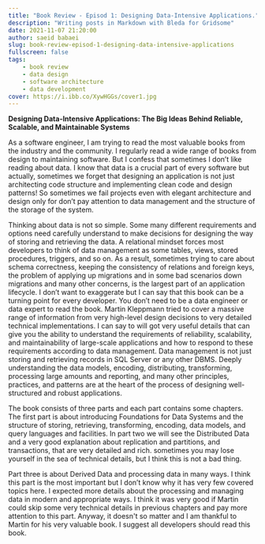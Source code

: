 ```yaml
---
title: "Book Review - Episod 1: Designing Data-Intensive Applications."
description: "Writing posts in Markdown with Bleda for Gridsome"
date: 2021-11-07 21:20:00
author: saeid babaei
slug: book-review-episod-1-designing-data-intensive-applications
fullscreen: false
tags:
    - book review
    - data design
    - software architecture
    - data development
cover: https://i.ibb.co/XywHGGs/cover1.jpg
---
```


**Designing Data-Intensive Applications: The Big Ideas Behind Reliable, Scalable, and Maintainable Systems**

As a software engineer, I am trying to read the most valuable books from the industry and the community. I regularly read a wide range of books from design to maintaining software. But I confess that sometimes I don’t like reading about data. I know that data is a crucial part of every software but actually, sometimes we forget that designing an application is not just architecting code structure and implementing clean code and design patterns! So sometimes we fail projects even with elegant architecture and design only for don’t pay attention to data management and the structure of the storage of the system.

Thinking about data is not so simple. Some many different requirements and options need carefully understand to make decisions for designing the way of storing and retrieving the data. A relational mindset forces most developers to think of data management as some tables, views, stored procedures, triggers, and so on. As a result, sometimes trying to care about schema correctness, keeping the consistency of relations and foreign keys, the problem of applying up migrations and in some bad scenarios down migrations and many other concerns, is the largest part of an application lifecycle.
I don’t want to exaggerate but I can say that this book can be a turning point for every developer. You don’t need to be a data engineer or data expert to read the book. Martin Kleppmann tried to cover a massive range of information from very high-level design decisions to very detailed technical implementations. I can say to will got very useful details that can give you the ability to understand the requirements of reliability, scalability, and maintainability of large-scale applications and how to respond to these requirements according to data management.
Data management is not just storing and retrieving records in SQL Server or any other DBMS. Deeply understanding the data models, encoding, distributing, transforming, processing large amounts and reporting, and many other principles, practices, and patterns are at the heart of the process of designing well-structured and robust applications.

The book consists of three parts and each part contains some chapters. The first part is about introducing Foundations for Data Systems and the structure of storing, retrieving, transforming, encoding, data models, and query languages and facilities.
In part two we will see the Distributed Data and a very good explanation about replication and partitions, and transactions, that are very detailed and rich. sometimes you may lose yourself in the sea of technical details, but I think this is not a bad thing.

Part three is about Derived Data and processing data in many ways. I think this part is the most important but I don’t know why it has very few covered topics here. I expected more details about the processing and managing data in modern and appropriate ways. I think it was very good if Martin could skip some very technical details in previous chapters and pay more attention to this part. Anyway, it doesn't so matter and I am thankful to Martin for his very valuable book.
I suggest all developers should read this book.
